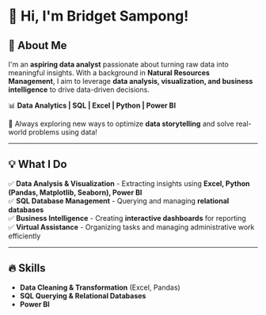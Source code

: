 # 👋 Hi, I'm Bridget Sampong!  

## 🚀 About Me  
I'm an **aspiring data analyst** passionate about turning raw data into meaningful insights. With a background in **Natural Resources Management**, I aim to leverage **data analysis, visualization, and business intelligence** to drive data-driven decisions.  

📊 **Data Analytics | SQL | Excel | Python | Power BI**  

🔎 Always exploring new ways to optimize **data storytelling** and solve real-world problems using data!  

---

## 💡 What I Do  
✅ **Data Analysis & Visualization** - Extracting insights using **Excel, Python (Pandas, Matplotlib, Seaborn), Power BI**  
✅ **SQL Database Management** - Querying and managing **relational databases**  
✅ **Business Intelligence** - Creating **interactive dashboards** for reporting  
✅ **Virtual Assistance** - Organizing tasks and managing administrative work efficiently  

---

## 🔥 Skills  
- **Data Cleaning & Transformation** (Excel, Pandas)  
- **SQL Querying & Relational Databases**  
- **Power BI**
